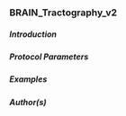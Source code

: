 ### BRAIN_Tractography_v2

##### Introduction


##### Protocol Parameters


##### Examples


##### Author(s)

